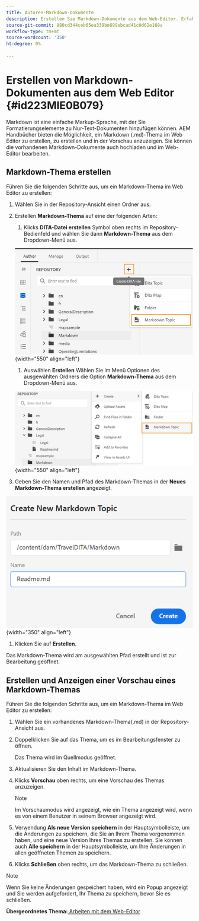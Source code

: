 ```yaml
---
title: Autoren-Markdown-Dokumente
description: Erstellen Sie Markdown-Dokumente aus dem Web-Editor. Erfahren Sie, wie Sie ein Markdown-Thema in AEM Handbüchern erstellen, erstellen und in der Vorschau anzeigen.
source-git-commit: 880cd344ceb65ea339be699ebcad41c0d62e168a
workflow-type: tm+mt
source-wordcount: '350'
ht-degree: 0%

---
```


# Erstellen von Markdown-Dokumenten aus dem Web Editor {#id223MIE0B079}

Markdown ist eine einfache Markup-Sprache, mit der Sie Formatierungselemente zu Nur-Text-Dokumenten hinzufügen können. AEM Handbücher bieten die Möglichkeit, ein Markdown \(.md\)-Thema im Web Editor zu erstellen, zu erstellen und in der Vorschau anzuzeigen. Sie können die vorhandenen Markdown-Dokumente auch hochladen und im Web-Editor bearbeiten.

## Markdown-Thema erstellen

Führen Sie die folgenden Schritte aus, um ein Markdown-Thema im Web Editor zu erstellen:

1. Wählen Sie in der Repository-Ansicht einen Ordner aus.
1. Erstellen **Markdown-Thema** auf eine der folgenden Arten:
   1. Klicks **DITA-Datei erstellen** Symbol oben rechts im Repository-Bedienfeld und wählen Sie dann **Markdown-Thema** aus dem Dropdown-Menü aus.

   ![](images/create-markdown-dita-topic.png){width="550" align="left"}

   1. Auswählen **Erstellen** Wählen Sie im Menü Optionen des ausgewählten Ordners die Option **Markdown-Thema** aus dem Dropdown-Menü aus.

   ![](images/create-markdown-options-menu.png){width="550" align="left"}

1. Geben Sie den Namen und Pfad des Markdown-Themas in der **Neues Markdown-Thema erstellen** angezeigt.

![](images/create-markdown-dialog.png){width="350" align="left"}

1. Klicken Sie auf **Erstellen**.

Das Markdown-Thema wird am ausgewählten Pfad erstellt und ist zur Bearbeitung geöffnet.

## Erstellen und Anzeigen einer Vorschau eines Markdown-Themas

Führen Sie die folgenden Schritte aus, um ein Markdown-Thema im Web Editor zu erstellen:

1. Wählen Sie ein vorhandenes Markdown-Thema\(.md\) in der Repository-Ansicht aus.
1. Doppelklicken Sie auf das Thema, um es im Bearbeitungsfenster zu öffnen.

   Das Thema wird im Quellmodus geöffnet.

1. Aktualisieren Sie den Inhalt im Markdown-Thema.
1. Klicks **Vorschau** oben rechts, um eine Vorschau des Themas anzuzeigen.

   >[!NOTE]
   >
   > Im Vorschaumodus wird angezeigt, wie ein Thema angezeigt wird, wenn es von einem Benutzer in seinem Browser angezeigt wird.

1. Verwendung **Als neue Version speichern** in der Hauptsymbolleiste, um die Änderungen zu speichern, die Sie an Ihrem Thema vorgenommen haben, und eine neue Version Ihres Themas zu erstellen. Sie können auch **Alle speichern** in der Hauptsymbolleiste, um Ihre Änderungen in allen geöffneten Themen zu speichern.

1. Klicks **Schließen** oben rechts, um das Markdown-Thema zu schließen.

>[!NOTE]
>
> Wenn Sie keine Änderungen gespeichert haben, wird ein Popup angezeigt und Sie werden aufgefordert, Ihr Thema zu speichern, bevor Sie es schließen.

**Übergeordnetes Thema:**[ Arbeiten mit dem Web-Editor](web-editor.md)
